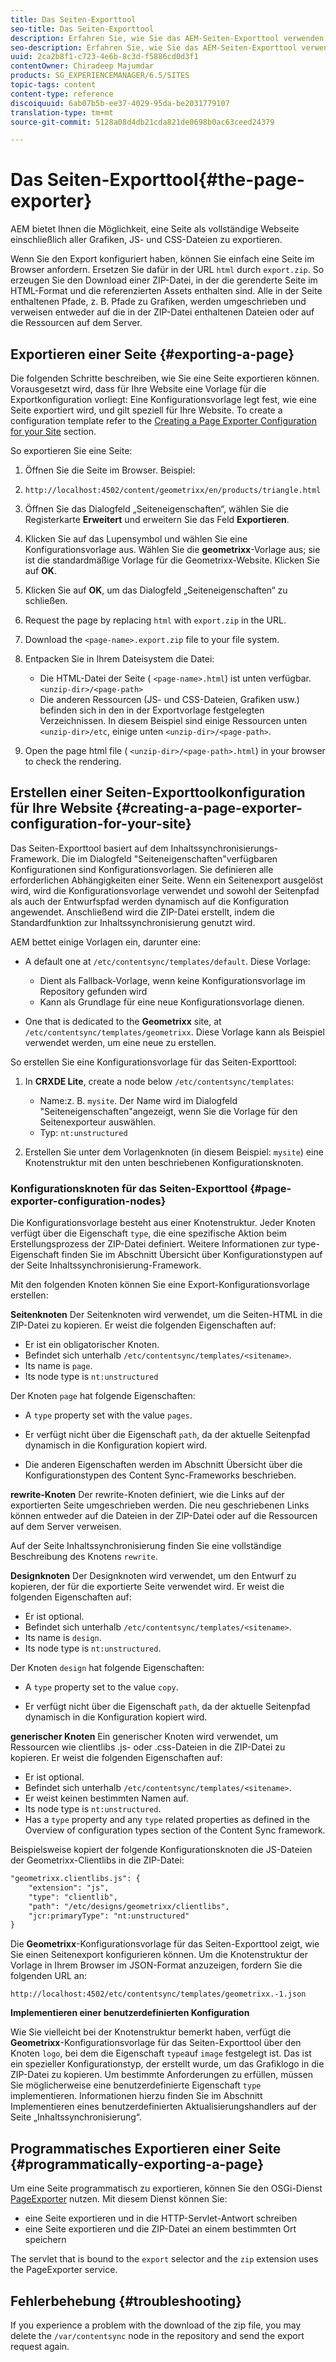 ```yaml
---
title: Das Seiten-Exporttool
seo-title: Das Seiten-Exporttool
description: Erfahren Sie, wie Sie das AEM-Seiten-Exporttool verwenden.
seo-description: Erfahren Sie, wie Sie das AEM-Seiten-Exporttool verwenden.
uuid: 2ca2b8f1-c723-4e6b-8c3d-f5886cd0d3f1
contentOwner: Chiradeep Majumdar
products: SG_EXPERIENCEMANAGER/6.5/SITES
topic-tags: content
content-type: reference
discoiquuid: 6ab07b5b-ee37-4029-95da-be2031779107
translation-type: tm+mt
source-git-commit: 5128a08d4db21cda821de0698b0ac63ceed24379

---
```



# Das Seiten-Exporttool{#the-page-exporter}

AEM bietet Ihnen die Möglichkeit, eine Seite als vollständige Webseite einschließlich aller Grafiken, JS- und CSS-Dateien zu exportieren.

Wenn Sie den Export konfiguriert haben, können Sie einfach eine Seite im Browser anfordern. Ersetzen Sie dafür in der URL `html` durch `export.zip`. So erzeugen Sie den Download einer ZIP-Datei, in der die gerenderte Seite im HTML-Format und die referenzierten Assets enthalten sind. Alle in der Seite enthaltenen Pfade, z. B. Pfade zu Grafiken, werden umgeschrieben und verweisen entweder auf die in der ZIP-Datei enthaltenen Dateien oder auf die Ressourcen auf dem Server.

## Exportieren einer Seite {#exporting-a-page}

Die folgenden Schritte beschreiben, wie Sie eine Seite exportieren können. Vorausgesetzt wird, dass für Ihre Website eine Vorlage für die Exportkonfiguration vorliegt: Eine Konfigurationsvorlage legt fest, wie eine Seite exportiert wird, und gilt speziell für Ihre Website. To create a configuration template refer to the [Creating a Page Exporter Configuration for your Site](#creating-a-page-exporter-configuration-for-your-site) section.

So exportieren Sie eine Seite:

1. Öffnen Sie die Seite im Browser. Beispiel:
1. `http://localhost:4502/content/geometrixx/en/products/triangle.html`
1. Öffnen Sie das Dialogfeld „Seiteneigenschaften“, wählen Sie die Registerkarte **Erweitert** und erweitern Sie das Feld **Exportieren**.

1. Klicken Sie auf das Lupensymbol und wählen Sie eine Konfigurationsvorlage aus. Wählen Sie die **geometrixx**-Vorlage aus; sie ist die standardmäßige Vorlage für die Geometrixx-Website. Klicken Sie auf **OK**.

1. Klicken Sie auf **OK**, um das Dialogfeld „Seiteneigenschaften“ zu schließen.
1. Request the page by replacing `html` with `export.zip` in the URL.

1. Download the `<page-name>.export.zip` file to your file system.

1. Entpacken Sie in Ihrem Dateisystem die Datei:

   * Die HTML-Datei der Seite ( `<page-name>.html`) ist unten verfügbar. `<unzip-dir>/<page-path>`
   * Die anderen Ressourcen (JS- und CSS-Dateien, Grafiken usw.) befinden sich in den in der Exportvorlage festgelegten Verzeichnissen. In diesem Beispiel sind einige Ressourcen unten `<unzip-dir>/etc`, einige unten `<unzip-dir>/<page-path>`.

1. Open the page html file ( `<unzip-dir>/<page-path>.html`) in your browser to check the rendering.

## Erstellen einer Seiten-Exporttoolkonfiguration für Ihre Website {#creating-a-page-exporter-configuration-for-your-site}

Das Seiten-Exporttool basiert auf dem Inhaltssynchronisierungs-Framework. Die im Dialogfeld &quot;Seiteneigenschaften&quot;verfügbaren Konfigurationen sind Konfigurationsvorlagen. Sie definieren alle erforderlichen Abhängigkeiten einer Seite. Wenn ein Seitenexport ausgelöst wird, wird die Konfigurationsvorlage verwendet und sowohl der Seitenpfad als auch der Entwurfspfad werden dynamisch auf die Konfiguration angewendet. Anschließend wird die ZIP-Datei erstellt, indem die Standardfunktion zur Inhaltssynchronisierung genutzt wird.

AEM bettet einige Vorlagen ein, darunter eine:

* A default one at `/etc/contentsync/templates/default`. Diese Vorlage:

   * Dient als Fallback-Vorlage, wenn keine Konfigurationsvorlage im Repository gefunden wird
   * Kann als Grundlage für eine neue Konfigurationsvorlage dienen.

* One that is dedicated to the **Geometrixx** site, at `/etc/contentsync/templates/geometrixx`. Diese Vorlage kann als Beispiel verwendet werden, um eine neue zu erstellen.

So erstellen Sie eine Konfigurationsvorlage für das Seiten-Exporttool:

1. In **CRXDE Lite**, create a node below `/etc/contentsync/templates`:

   * Name:z. B. `mysite`. Der Name wird im Dialogfeld &quot;Seiteneigenschaften&quot;angezeigt, wenn Sie die Vorlage für den Seitenexporteur auswählen.
   * Typ: `nt:unstructured`

1. Erstellen Sie unter dem Vorlagenknoten (in diesem Beispiel: `mysite`) eine Knotenstruktur mit den unten beschriebenen Konfigurationsknoten.

### Konfigurationsknoten für das Seiten-Exporttool {#page-exporter-configuration-nodes}

Die Konfigurationsvorlage besteht aus einer Knotenstruktur. Jeder Knoten verfügt über die Eigenschaft `type`, die eine spezifische Aktion beim Erstellungsprozess der ZIP-Datei definiert. Weitere Informationen zur type-Eigenschaft finden Sie im Abschnitt Übersicht über Konfigurationstypen auf der Seite Inhaltssynchronisierung-Framework.

Mit den folgenden Knoten können Sie eine Export-Konfigurationsvorlage erstellen:

**Seitenknoten** Der Seitenknoten wird verwendet, um die Seiten-HTML in die ZIP-Datei zu kopieren. Er weist die folgenden Eigenschaften auf:

* Er ist ein obligatorischer Knoten.
* Befindet sich unterhalb `/etc/contentsync/templates/<sitename>`.
* Its name is `page`.
* Its node type is `nt:unstructured`

Der Knoten `page` hat folgende Eigenschaften:

* A `type` property set with the value `pages`.

* Er verfügt nicht über die Eigenschaft `path`, da der aktuelle Seitenpfad dynamisch in die Konfiguration kopiert wird.

* Die anderen Eigenschaften werden im Abschnitt Übersicht über die Konfigurationstypen des Content Sync-Frameworks beschrieben.

**rewrite-Knoten** Der rewrite-Knoten definiert, wie die Links auf der exportierten Seite umgeschrieben werden. Die neu geschriebenen Links können entweder auf die Dateien in der ZIP-Datei oder auf die Ressourcen auf dem Server verweisen.

Auf der Seite Inhaltssynchronisierung finden Sie eine vollständige Beschreibung des Knotens `rewrite`.

**Designknoten** Der Designknoten wird verwendet, um den Entwurf zu kopieren, der für die exportierte Seite verwendet wird. Er weist die folgenden Eigenschaften auf:

* Er ist optional.
* Befindet sich unterhalb `/etc/contentsync/templates/<sitename>`.
* Its name is `design`.
* Its node type is `nt:unstructured`.

Der Knoten `design` hat folgende Eigenschaften:

* A `type` property set to the value `copy`.

* Er verfügt nicht über die Eigenschaft `path`, da der aktuelle Seitenpfad dynamisch in die Konfiguration kopiert wird.

**generischer Knoten** Ein generischer Knoten wird verwendet, um Ressourcen wie clientlibs .js- oder .css-Dateien in die ZIP-Datei zu kopieren. Er weist die folgenden Eigenschaften auf:

* Er ist optional.
* Befindet sich unterhalb `/etc/contentsync/templates/<sitename>`.
* Er weist keinen bestimmten Namen auf.
* Its node type is `nt:unstructured`.
* Has a `type` property and any `type` related properties as defined in the Overview of configuration types section of the Content Sync framework.

Beispielsweise kopiert der folgende Konfigurationsknoten die JS-Dateien der Geometrixx-Clientlibs in die ZIP-Datei:

```xml
"geometrixx.clientlibs.js": {
    "extension": "js",
    "type": "clientlib",
    "path": "/etc/designs/geometrixx/clientlibs",
    "jcr:primaryType": "nt:unstructured"
}
```

Die **Geometrixx**-Konfigurationsvorlage für das Seiten-Exporttool zeigt, wie Sie einen Seitenexport konfigurieren können. Um die Knotenstruktur der Vorlage in Ihrem Browser im JSON-Format anzuzeigen, fordern Sie die folgenden URL an:

`http://localhost:4502/etc/contentsync/templates/geometrixx.-1.json`

**Implementieren einer benutzerdefinierten Konfiguration**

Wie Sie vielleicht bei der Knotenstruktur bemerkt haben, verfügt die **Geometrixx**-Konfigurationsvorlage für das Seiten-Exporttool über den Knoten `logo`, bei dem die Eigenschaft `type`auf `image` festgelegt ist. Das ist ein spezieller Konfigurationstyp, der erstellt wurde, um das Grafiklogo in die ZIP-Datei zu kopieren. Um bestimmte Anforderungen zu erfüllen, müssen Sie möglicherweise eine benutzerdefinierte Eigenschaft `type` implementieren. Informationen hierzu finden Sie im Abschnitt Implementieren eines benutzerdefinierten Aktualisierungshandlers auf der Seite „Inhaltssynchronisierung“.

## Programmatisches Exportieren einer Seite {#programmatically-exporting-a-page}

Um eine Seite programmatisch zu exportieren, können Sie den OSGi-Dienst [PageExporter](https://helpx.adobe.com/experience-manager/6-5/sites/developing/using/reference-materials/javadoc/index.html?com/day/cq/wcm/contentsync/PageExporter.html) nutzen. Mit diesem Dienst können Sie:

* eine Seite exportieren und in die HTTP-Servlet-Antwort schreiben
* eine Seite exportieren und die ZIP-Datei an einem bestimmten Ort speichern

The servlet that is bound to the `export` selector and the `zip` extension uses the PageExporter service.

## Fehlerbehebung {#troubleshooting}

If you experience a problem with the download of the zip file, you may delete the `/var/contentsync` node in the repository and send the export request again.

